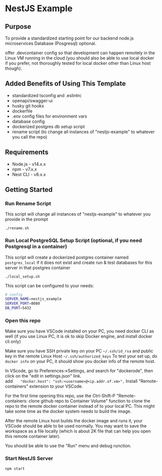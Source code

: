 # NestJS Example

## Purpose

To provide a standardized starting point for our backend node.js microservices
Database (Posgresql) optional. 

offer .devcontainer config so that development can happen remotely in the Linux VM running in the cloud (you should also be able to use local docker if you prefer, not thoroughly tested for local docker other than Linux host though). 

## Added Benefits of Using This Template

- standardized tsconfig and .eslintrc
- openapi/swagger-ui
- husky git hooks
- dockerfile
- .env config files for environment vars
- database config
- dockerized postgres db setup script
- rename script (to change all instances of "nestjs-example" to whatever you call the repo)

## Requirements

- Node.js - v14.x.x
- npm - v7.x.x
- Nest CLI - v8.x.x

## Getting Started

### Run Rename Script

This script will change all instances of "nestjs-example" to whatever you provide in the prompt

```
./rename.sh
```

### Run Local PostgreSQL Setup Script (optional, if you need Postgresql in a container)

This script will create a dockerized postgres container named `postgres_local` if it does not exist and create run & test databases for this server in that postgres container

```
./local_setup.sh
```

This script can be configured to your needs:

```bash
# config
SERVER_NAME=nestjs_example
SERVER_PORT=8080
DB_PORT=5432
```

### Open this repo
Make sure you have VSCode installed on your PC, you need docker CLI as well (if you use Linux PC, it is ok to skip Docker engine, and install docker cli only)

Make sure you have SSH private key on your PC ```~/.ssh/id_rsa``` and public key in the remote Linux Host ```~/.ssh/authorized_keys```
To test your set up, do ```docker info``` on your PC, it should show you docker  info of the remote host. 


In VScode, go to Preferences->Settings, and search for "dockerode", then click on the "edit in settings.json" link.  
add ```    "docker.host": "ssh:<username>@<ip.addr.of.vm>", ```
Install "Remote-containers" extension to your VSCode.

For the first time opening this repo, use the Ctrl-Shift-P "Remote-containers: clone github repo to Container Volume" function to clone the repo to the remote docker container instead of to your local PC. 
This might take some time as the docker system needs to build the image. 

After the remote Linux host builds the docker image and runs it, your VSCode should be able to be used normally.  You may want to save the workspace as a file locally (which is about 2K file that can help you open this remote container later). 

You should be able to use the "Run" menu and debug runction.  

### Start NestJS Server

```
npm start
```
